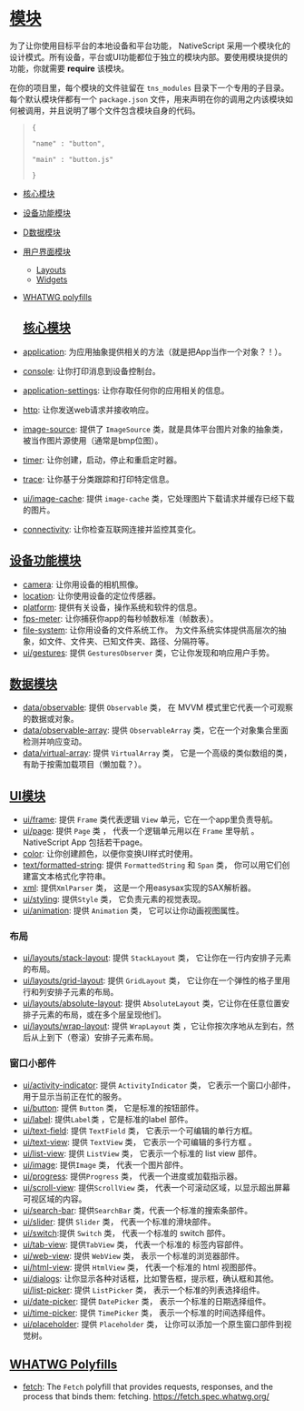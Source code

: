 # **[模块](http://docs.nativescript.org/core-concepts/modules#modules)**

为了让你使用目标平台的本地设备和平台功能， NativeScript 采用一个模块化的设计模式。所有设备，平台或UI功能都位于独立的模块内部。要使用模块提供的功能，你就需要 **require** 该模块。

在你的项目里，每个模块的文件驻留在 `tns_modules` 目录下一个专用的子目录。每个默认模块伴都有一个 `package.json` 文件，用来声明在你的调用之内该模块如何被调用，并且说明了哪个文件包含模块自身的代码。

> `{`
> 
> `"name" : "button",`
> 
> `"main" : "button.js"`
> 
> `}`

* [核心模块](http://docs.nativescript.org/core-concepts/modules#core-modules)
* [设备功能模块](http://docs.nativescript.org/core-concepts/modules#device-functionality-modules)
* [D数据模块](http://docs.nativescript.org/core-concepts/modules#data-modules)
* [用户界面模块](http://docs.nativescript.org/core-concepts/modules#user-interface-modules)

  * [Layouts](http://docs.nativescript.org/core-concepts/modules#layouts)
  * [Widgets](http://docs.nativescript.org/core-concepts/modules#widgets)

* [WHATWG polyfills](http://docs.nativescript.org/core-concepts/modules#whatwg-polyfills)

  ## [**核心模块**](http://docs.nativescript.org/core-concepts/modules#core-modules)

* [application](http://docs.nativescript.org/cookbook/application): 为应用抽象提供相关的方法（就是把App当作一个对象？！）。

* [console](http://docs.nativescript.org/cookbook/console): 让你打印消息到设备控制台。

* [application-settings](http://docs.nativescript.org/cookbook/application-settings): 让你存取任何你的应用相关的信息。

* [http](http://docs.nativescript.org/cookbook/http): 让你发送web请求并接收响应。

* [image-source](http://docs.nativescript.org/cookbook/image-source): 提供了 `ImageSource` 类，就是具体平台图片对象的抽象类，被当作图片源使用（通常是bmp位图）。

* [timer](http://docs.nativescript.org/cookbook/timer): 让你创建，启动，停止和重启定时器。

* [trace](http://docs.nativescript.org/cookbook/trace): 让你基于分类跟踪和打印特定信息。

* [ui\/image-cache](http://docs.nativescript.org/cookbook/ui/image-cache): 提供 `image-cache`  类，它处理图片下载请求并缓存已经下载的图片。
* [connectivity](http://docs.nativescript.org/cookbook/connectivity): 让你检查互联网连接并监控其变化。

## [**设备功能模块**](http://docs.nativescript.org/core-concepts/modules#device-functionality-modules)

* [camera](http://docs.nativescript.org/cookbook/camera): 让你用设备的相机照像。
* [location](http://docs.nativescript.org/cookbook/location): 让你使用设备的定位传感器。
* [platform](http://docs.nativescript.org/cookbook/platform): 提供有关设备，操作系统和软件的信息。
* [fps-meter](http://docs.nativescript.org/cookbook/fps-meter): 让你捕获你app的每秒帧数标准（帧数表）。
* [file-system](http://docs.nativescript.org/cookbook/file-system): 让你用设备的文件系统工作。 为文件系统实体提供高层次的抽象，如文件、文件夹、已知文件夹、路径、分隔符等。
* [ui\/gestures](http://docs.nativescript.org/cookbook/ui/gestures): 提供 `GesturesObserver` 类，它让你发现和响应用户手势。

## [**数据模块**](http://docs.nativescript.org/core-concepts/modules#data-modules)

* [data\/observable](http://docs.nativescript.org/cookbook/data/observable): 提供 `Observable` 类， 在 MVVM 模式里它代表一个可观察的数据或对象。
* [data\/observable-array](http://docs.nativescript.org/cookbook/data/observable-array): 提供 `ObservableArray` 类，它在一个对象集合里面检测并响应变动。
* [data\/virtual-array](http://docs.nativescript.org/cookbook/data/virtual-array): 提供 `VirtualArray` 类， 它是一个高级的类似数组的类，有助于按需加载项目（懒加载？）。

## [**UI模块**](http://docs.nativescript.org/core-concepts/modules#user-interface-modules)

* [ui\/frame](http://docs.nativescript.org/cookbook/ui/frame): 提供 `Frame` 类代表逻辑 `View` 单元，它在一个app里负责导航。
* [ui\/page](http://docs.nativescript.org/cookbook/ui/page): 提供 `Page` 类 ， 代表一个逻辑单元用以在 `Frame` 里导航 。NativeScript App 包括若干page。
* [color](http://docs.nativescript.org/cookbook/color): 让你创建颜色，以便你变换UI样式时使用。
* [text\/formatted-string](http://docs.nativescript.org/cookbook/formatted-string): 提供 `FormattedString` 和 `Span` 类， 你可以用它们创建富文本格式化字符串。
* [xml](http://docs.nativescript.org/cookbook/xml-parser): 提供`XmlParser` 类， 这是一个用easysax实现的SAX解析器。
* [ui\/styling](http://docs.nativescript.org/cookbook/ui/styling): 提供`Style` 类， 它负责元素的视觉表现。
* [ui\/animation](http://docs.nativescript.org/cookbook/ui/animation): 提供 `Animation` 类， 它可以让你动画视图属性。

### 布局

* [ui\/layouts\/stack-layout](http://docs.nativescript.org/cookbook/ui/layouts/stack-layout): 提供 `StackLayout` 类， 它让你在一行内安排子元素的布局。
* [ui\/layouts\/grid-layout](http://docs.nativescript.org/cookbook/ui/layouts/grid-layout): 提供 `GridLayout` 类， 它让你在一个弹性的格子里用行和列安排子元素的布局。
* [ui\/layouts\/absolute-layout](http://docs.nativescript.org/cookbook/ui/layouts/absolute-layout): 提供 `AbsoluteLayout` 类，它让你在任意位置安排子元素的布局，或在多个层呈现他们。
* [ui\/layouts\/wrap-layout](http://docs.nativescript.org/cookbook/ui/layouts/wrap-layout): 提供 `WrapLayout` 类 ，它让你按次序地从左到右，然后从上到下（卷滚）安排子元素布局。

### 窗口小部件

* [ui\/activity-indicator](http://docs.nativescript.org/cookbook/ui/activity-indicator): 提供 `ActivityIndicator` 类， 它表示一个窗口小部件，用于显示当前正在忙的服务。
* [ui\/button](http://docs.nativescript.org/cookbook/ui/button): 提供 `Button` 类， 它是标准的按钮部件。
* [ui\/label](http://docs.nativescript.org/cookbook/ui/label): 提供`Label`类 ，它是标准的label 部件。
* [ui\/text-field](http://docs.nativescript.org/cookbook/ui/text-field): 提供 `TextField` 类， 它表示一个可编辑的单行方框。
* [ui\/text-view](http://docs.nativescript.org/cookbook/ui/text-view): 提供 `TextView` 类， 它表示一个可编辑的多行方框 。
* [ui\/list-view](http://docs.nativescript.org/cookbook/ui/list-view): 提供 `ListView` 类， 它表示一个标准的 list view 部件。
* [ui\/image](http://docs.nativescript.org/cookbook/ui/image): 提供`Image` 类， 代表一个图片部件。
* [ui\/progress](http://docs.nativescript.org/cookbook/ui/progress): 提供`Progress` 类， 代表一个进度或加载指示器。
* [ui\/scroll-view](http://docs.nativescript.org/cookbook/ui/scroll-view): 提供`ScrollView` 类， 代表一个可滚动区域，以显示超出屏幕可视区域的内容。
* [ui\/search-bar](http://docs.nativescript.org/cookbook/ui/search-bar): 提供`SearchBar` 类，代表一个标准的搜索条部件。
* [ui\/slider](http://docs.nativescript.org/cookbook/ui/slider): 提供 `Slider` 类， 代表一个标准的滑块部件。
* [ui\/switch](http://docs.nativescript.org/cookbook/ui/switch):提供 `Switch` 类， 代表一个标准的 switch 部件。
* [ui\/tab-view](http://docs.nativescript.org/cookbook/ui/tab-view): 提供`TabView` 类，  代表一个标准的 标签内容部件。
* [ui\/web-view](http://docs.nativescript.org/cookbook/ui/web-view): 提供 `WebView` 类， 表示一个标准的浏览器部件。
* [ui\/html-view](http://docs.nativescript.org/cookbook/ui/html-view): 提供 `HtmlView` 类， 代表一个标准的 html 视图部件。
* [ui\/dialogs](http://docs.nativescript.org/cookbook/ui/dialogs): 让你显示各种对话框，比如警告框，提示框，确认框和其他。
  [ui\/list-picker](http://docs.nativescript.org/cookbook/ui/list-picker): 提供 `ListPicker` 类， 表示一个标准的列表选择组件。
* [ui\/date-picker](http://docs.nativescript.org/cookbook/ui/date-picker): 提供 `DatePicker` 类， 表示一个标准的日期选择组件。
* [ui\/time-picker](http://docs.nativescript.org/cookbook/ui/time-picker): 提供 `TimePicker` 类， 表示一个标准的时间选择组件。
* [ui\/placeholder](http://docs.nativescript.org/ui/placeholder): 提供 `Placeholder` 类， 让你可以添加一个原生窗口部件到视觉树。

## **[WHATWG Polyfills](http://docs.nativescript.org/core-concepts/modules#whatwg-polyfills)**

* [fetch](http://docs.nativescript.org/cookbook/fetch): The `Fetch` polyfill that provides requests, responses, and the process that binds them: fetching. [https:\/\/fetch.spec.whatwg.org\/](https://fetch.spec.whatwg.org/)

